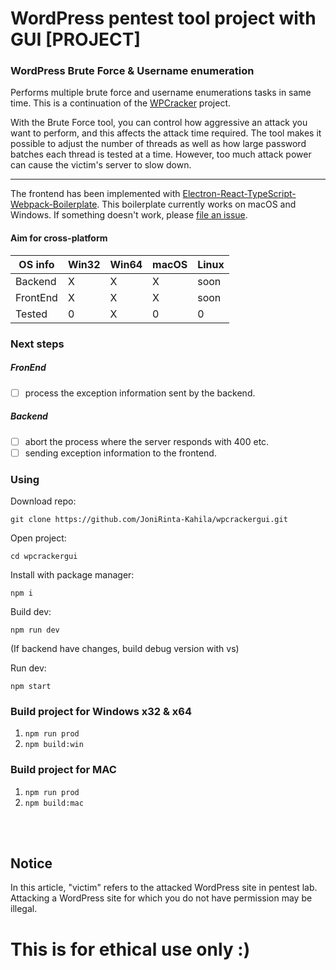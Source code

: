 # WordPress pentest tool project with GUI [PROJECT]
### WordPress Brute Force & Username enumeration

Performs multiple brute force and username enumerations tasks in same time. This is a continuation of the [WPCracker](https://github.com/JoniRinta-Kahila/WPCracker) project.

With the Brute Force tool, you can control how aggressive an attack you want to perform, and this affects the attack time required. The tool makes it possible to adjust the number of threads as well as how large password batches each thread is tested at a time. However, too much attack power can cause the victim's server to slow down.

---

The frontend has been implemented with [Electron-React-TypeScript-Webpack-Boilerplate](https://github.com/Devtography/electron-react-typescript-webpack-boilerplate).
This boilerplate currently works on macOS and Windows. If something doesn't 
work, please [file an issue](https://github.com/Devtography/electron-react-typescript-webpack-boilerplate/issues/new).

#### Aim for cross-platform
OS info | Win32 | Win64 | macOS | Linux
------------ | ----- | ----- | ----- | ----- |
Backend | X | X | X | soon |
FrontEnd | X | X | X | soon |
Tested | 0 | X | 0 | 0 |

### Next steps
##### FronEnd
- [ ] process the exception information sent by the backend.

##### Backend
- [ ] abort the process where the server responds with 400 etc.
- [ ] sending exception information to the frontend.

### Using

Download repo: 
``` cli
git clone https://github.com/JoniRinta-Kahila/wpcrackergui.git
```

Open project: 
``` cli
cd wpcrackergui
```

Install with package manager: 
``` cli
npm i
```

Build dev:
``` cli 
npm run dev
```

(If backend have changes, build debug version with vs)

Run dev:
``` cli
npm start
```

### Build project for Windows x32 & x64
1. ```npm run prod```
2. ```npm build:win```

### Build project for MAC
1. ```npm run prod```
2. ```npm build:mac```

<br><br>
## Notice
In this article, "victim" refers to the attacked WordPress site in pentest lab. Attacking a WordPress site for which you do not have permission may be illegal.
# This is for ethical use only :)